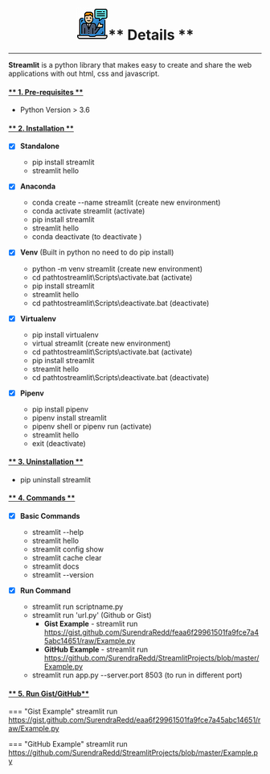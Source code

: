 # <center>![](images/introduction.png)** Details **</center>

---

**Streamlit** is a python library that makes easy to create and share the web applications with out html, css and javascript.

#### <u> ** 1. Pre-requisites ** </u>
- Python Version > 3.6

#### <u> ** 2. Installation ** </u>
- [x] **Standalone**
    - pip install streamlit
    - streamlit hello

- [x] **Anaconda**
    - conda create --name streamlit (create new environment)
    - conda activate streamlit (activate)
    - pip install streamlit
    - streamlit hello
    - conda deactivate (to deactivate )

- [x] **Venv** (Built in python no need to do pip install)
    - python -m venv streamlit (create new environment)
    - cd pathtostreamlit\Scripts\activate.bat (activate)
    - pip install streamlit
    - streamlit hello
    - cd pathtostreamlit\Scripts\deactivate.bat (deactivate)

- [x] **Virtualenv**
    - pip install virtualenv
    - virtual streamlit (create new environment)
    - cd pathtostreamlit\Scripts\activate.bat (activate)
    - pip install streamlit
    - streamlit hello
    - cd pathtostreamlit\Scripts\deactivate.bat (deactivate)

- [x] **Pipenv**
    - pip install pipenv
    - pipenv install streamlit
    - pipenv shell or pipenv run (activate)
    - streamlit hello
    - exit (deactivate)

#### <u> ** 3. Uninstallation ** </u>
- pip uninstall streamlit

#### <u> ** 4. Commands ** </u>
- [x] **Basic Commands**
    - streamlit --help
    - streamlit hello
    - streamlit config show
    - streamlit cache clear
    - streamlit docs
    - streamlit --version

- [x] **Run Command**
    - streamlit run scriptname.py
    - streamlit run 'url.py' (Github or Gist)
        - **Gist Example** - streamlit run https://gist.github.com/SurendraRedd/feaa6f29961501fa9fce7a45abc14651/raw/Example.py
        - **GitHub Example** - streamlit run https://github.com/SurendraRedd/StreamlitProjects/blob/master/Example.py
    - streamlit run app.py --server.port 8503 (to run in different port)

#### <u> ** 5. Run Gist/GitHub** </u>

=== "Gist Example"
    streamlit run https://gist.github.com/SurendraRedd/eaa6f29961501fa9fce7a45abc14651/raw/Example.py

=== "GitHub Example"
    streamlit run https://github.com/SurendraRedd/StreamlitProjects/blob/master/Example.py